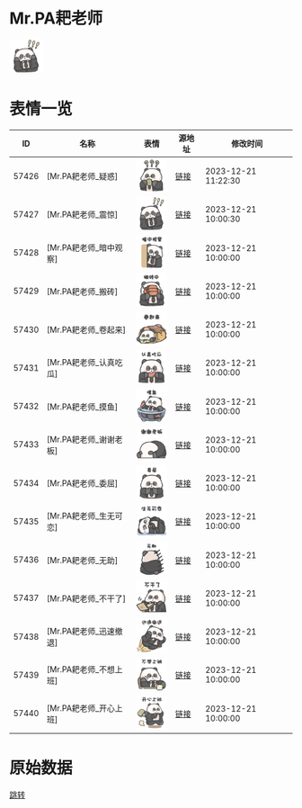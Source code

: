 # Mr.PA耙老师

<img src="./cover.png" height="60" alt="cover" />

# 表情一览

|ID|名称|表情|源地址|修改时间|
|----|----|----|----|----|
|57426|[Mr.PA耙老师_疑惑]|<img src="./pic/057426_%5BMr.PA耙老师_疑惑%5D.png" height="60" alt="疑惑"/>|[链接](https://i0.hdslb.com/bfs/garb/b2ac8e88ec75cb762340200800b697f9b70fe491.png)|2023-12-21 11:22:30|
|57427|[Mr.PA耙老师_震惊]|<img src="./pic/057427_%5BMr.PA耙老师_震惊%5D.png" height="60" alt="震惊"/>|[链接](https://i0.hdslb.com/bfs/garb/bcd0e4f7a3ebb38b1656552321fa008eaa87ef6f.png)|2023-12-21 10:00:30|
|57428|[Mr.PA耙老师_暗中观察]|<img src="./pic/057428_%5BMr.PA耙老师_暗中观察%5D.png" height="60" alt="暗中观察"/>|[链接](https://i0.hdslb.com/bfs/garb/086013e9640e57801071c4a93952af5a43e8f258.png)|2023-12-21 10:00:00|
|57429|[Mr.PA耙老师_搬砖]|<img src="./pic/057429_%5BMr.PA耙老师_搬砖%5D.png" height="60" alt="搬砖"/>|[链接](https://i0.hdslb.com/bfs/garb/4e2fa634a6aca3b5f0f55153c09e94d7e6d0593a.png)|2023-12-21 10:00:00|
|57430|[Mr.PA耙老师_卷起来]|<img src="./pic/057430_%5BMr.PA耙老师_卷起来%5D.png" height="60" alt="卷起来"/>|[链接](https://i0.hdslb.com/bfs/garb/29f42182f6fcc09a52fdef4b1382eef17fc87d06.png)|2023-12-21 10:00:00|
|57431|[Mr.PA耙老师_认真吃瓜]|<img src="./pic/057431_%5BMr.PA耙老师_认真吃瓜%5D.png" height="60" alt="认真吃瓜"/>|[链接](https://i0.hdslb.com/bfs/garb/c1bec625be2315789651f4bda6502677f0afa502.png)|2023-12-21 10:00:00|
|57432|[Mr.PA耙老师_摸鱼]|<img src="./pic/057432_%5BMr.PA耙老师_摸鱼%5D.png" height="60" alt="摸鱼"/>|[链接](https://i0.hdslb.com/bfs/garb/77ad980afe08a60503c464f906063020961b7d9f.png)|2023-12-21 10:00:00|
|57433|[Mr.PA耙老师_谢谢老板]|<img src="./pic/057433_%5BMr.PA耙老师_谢谢老板%5D.png" height="60" alt="谢谢老板"/>|[链接](https://i0.hdslb.com/bfs/garb/646a9c00904052cd7428800979ec7952fa820ac4.png)|2023-12-21 10:00:00|
|57434|[Mr.PA耙老师_委屈]|<img src="./pic/057434_%5BMr.PA耙老师_委屈%5D.png" height="60" alt="委屈"/>|[链接](https://i0.hdslb.com/bfs/garb/e9b304af7b1681a4372abc2f9184fb6803fd31ec.png)|2023-12-21 10:00:00|
|57435|[Mr.PA耙老师_生无可恋]|<img src="./pic/057435_%5BMr.PA耙老师_生无可恋%5D.png" height="60" alt="生无可恋"/>|[链接](https://i0.hdslb.com/bfs/garb/e4c76a0d8d205039d0d5c1226fc53bc7f2b86bbc.png)|2023-12-21 10:00:00|
|57436|[Mr.PA耙老师_无助]|<img src="./pic/057436_%5BMr.PA耙老师_无助%5D.png" height="60" alt="无助"/>|[链接](https://i0.hdslb.com/bfs/garb/d04b50df34eb8f2ac1c606e3056f1ed53c200825.png)|2023-12-21 10:00:00|
|57437|[Mr.PA耙老师_不干了]|<img src="./pic/057437_%5BMr.PA耙老师_不干了%5D.png" height="60" alt="不干了"/>|[链接](https://i0.hdslb.com/bfs/garb/102e2a7230c920869115905e028d5a0045a22626.png)|2023-12-21 10:00:00|
|57438|[Mr.PA耙老师_迅速撤退]|<img src="./pic/057438_%5BMr.PA耙老师_迅速撤退%5D.png" height="60" alt="迅速撤退"/>|[链接](https://i0.hdslb.com/bfs/garb/6bd38669e3a4cb9eac38770022f81baffe4a641a.png)|2023-12-21 10:00:00|
|57439|[Mr.PA耙老师_不想上班]|<img src="./pic/057439_%5BMr.PA耙老师_不想上班%5D.png" height="60" alt="不想上班"/>|[链接](https://i0.hdslb.com/bfs/garb/92debe30ab43c0a29ff52dfb64d8a199b725fe33.png)|2023-12-21 10:00:00|
|57440|[Mr.PA耙老师_开心上班]|<img src="./pic/057440_%5BMr.PA耙老师_开心上班%5D.png" height="60" alt="开心上班"/>|[链接](https://i0.hdslb.com/bfs/garb/764209e7a9d05049c1ab7128a28ea63905ccdb26.png)|2023-12-21 10:00:00|

# 原始数据

[跳转](./raw.json)

